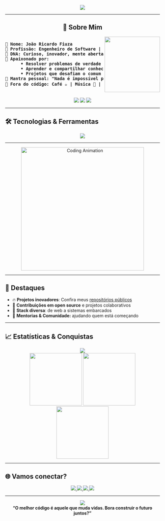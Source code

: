 <!-- BANNER ANIMADO E FRASE DE IMPACTO -->
<p align="center">
  <img src="https://capsule-render.vercel.app/api?type=waving&color=4a00e0,8e2de2&height=220&section=header&text=JaoRicFiuza&fontColor=fff&fontSize=50&animation=fadeIn&desc=Full%20Stack%20Developer&descAlignY=70&descAlign=65" />
</p>


---

<!-- SOBRE MIM ESTILIZADO -->
<h2 align="center">🦄 Sobre Mim</h2>
<div align="center">
  <img src="https://media.giphy.com/media/13HgwGsXF0aiGY/giphy.gif" width="180" align="right">
  <pre align="left"><b>
🔹 Nome: João Ricardo Fiuza
🔹 Profissão: Engenheiro de Software | Full Stack Developer
🔹 DNA: Curioso, inovador, mente aberta e colaborativo
🔹 Apaixonado por:
      • Resolver problemas de verdade com código
      • Aprender e compartilhar conhecimento
      • Projetos que desafiam o comum
🔹 Mantra pessoal: "Nada é impossível para quem aprende todos os dias."
🔹 Fora do código: Café ☕ | Música 🎵 | Games 🎮 | Natureza 🌄
  </b></pre>
</div>

<p align="center">
  <img src="https://img.shields.io/badge/Code%20Quality-Excellent-8e2de2?style=for-the-badge&logo=github&logoColor=white"/>
  <img src="https://img.shields.io/badge/Always%20Learning-Active-4a00e0?style=for-the-badge&logo=vercel&logoColor=white"/>
  <img src="https://img.shields.io/badge/Open%20Source-Lover-8e2de2?style=for-the-badge&logo=github&logoColor=white"/>
</p>

---

## 🛠️ Tecnologias & Ferramentas

<p align="center">
  <img src="https://skillicons.dev/icons?i=js,ts,python,java,spring,cs,cpp,c,react,nodejs,html,css,git,docker,postgres" />
</p>

---

<!-- GIF OU IMAGEM DE PROJETO EM DESTAQUE -->
<p align="center">
  <img src="https://media.giphy.com/media/qgQUggAC3Pfv687qPC/giphy.gif" width="400" alt="Coding Animation">
</p>

---

## 🌟 Destaques

- 🔥 **Projetos inovadores**: Confira meus [repositórios públicos](https://github.com/JaoRicFiuza?tab=repositories)
- 🚀 **Contribuições em open source** e projetos colaborativos
- 🏅 **Stack diversa**: de web a sistemas embarcados  
- 🧩 **Mentorias & Comunidade:** ajudando quem está começando

---

## 📈 Estatísticas & Conquistas

<p align="center">
  <img src="https://github-profile-trophy.vercel.app/?username=JaoRicFiuza&theme=radical&margin-w=10&no-frame=true" />
  <br>
  <img src="https://github-readme-stats.vercel.app/api?username=JaoRicFiuza&show_icons=true&theme=radical&hide_border=true&rank_icon=github" height="170"/>
  <img src="https://github-readme-stats.vercel.app/api/top-langs/?username=JaoRicFiuza&layout=compact&theme=radical&hide_border=true" height="170"/>
  <img src="https://streak-stats.demolab.com?user=JaoRicFiuza&theme=radical&hide_border=true" height="170"/>
</p>

---

## 🌐 Vamos conectar?

<p align="center">
  <a href="https://www.linkedin.com/in/seu-linkedin/" target="_blank">
    <img src="https://img.shields.io/badge/LinkedIn-8e2de2?style=for-the-badge&logo=linkedin&logoColor=white"/>
  </a>
  <a href="https://instagram.com/seu-instagram" target="_blank">
    <img src="https://img.shields.io/badge/Instagram-4a00e0?style=for-the-badge&logo=instagram&logoColor=white"/>
  </a>
  <a href="mailto:seuemail@exemplo.com">
    <img src="https://img.shields.io/badge/Email-8e2de2?style=for-the-badge&logo=gmail&logoColor=white"/>
  </a>
  <a href="https://github.com/JaoRicFiuza">
    <img src="https://img.shields.io/badge/GitHub-4a00e0?style=for-the-badge&logo=github&logoColor=white"/>
  </a>
</p>

---

<p align="center">
  <img src="https://capsule-render.vercel.app/api?type=waving&color=8e2de2,4a00e0&height=120&section=footer"/>
  <br>
  <b>“O melhor código é aquele que muda vidas. Bora construir o futuro juntos?”</b>
</p>

